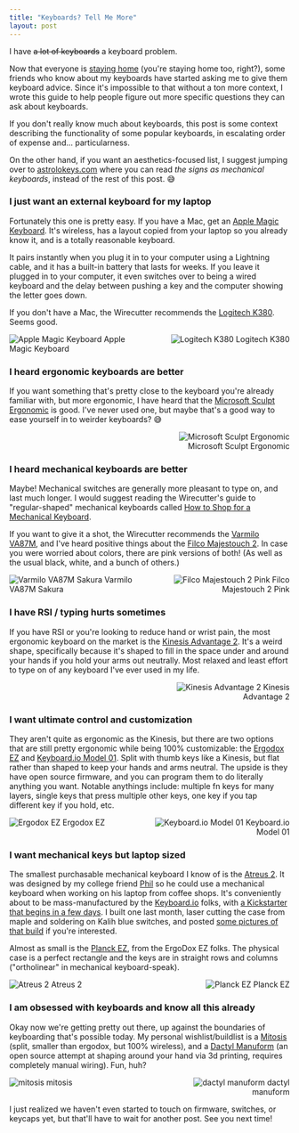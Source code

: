```yaml
---
title: "Keyboards? Tell Me More"
layout: post
---
```

I have <strike>a lot of keyboards</strike> a keyboard problem.

Now that everyone is [staying home](https://aphyr.com/posts/350-stay-home) (you're staying home too, right?), some friends who know about my keyboards have started asking me to give them keyboard advice. Since it's impossible to that without a ton more context, I wrote this guide to help people figure out more specific questions they can ask about keyboards. 

If you don't really know much about keyboards, this post is some context describing the functionality of some popular keyboards, in escalating order of expense and... particularness.

On the other hand, if you want an aesthetics-focused list, I suggest jumping over to [astrolokeys.com](http://astrolokeys.com) where you can read *the signs as mechanical keyboards*, instead of the rest of this post. 😅

### I just want an external keyboard for my laptop

Fortunately this one is pretty easy. If you have a Mac, get an [Apple Magic Keyboard](https://www.apple.com/shop/product/MLA22LL/A/magic-keyboard-us-english). It's wireless, has a layout copied from your laptop so you already know it, and is a totally reasonable keyboard.

 It pairs instantly when you plug it in to your computer using a Lightning cable, and it has a built-in battery that lasts for weeks. If you leave it plugged in to your computer, it even switches over to being a wired keyboard and the delay between pushing a key and the computer showing the letter goes down.

If you don't have a Mac, the Wirecutter recommends the [Logitech K380](https://www.amazon.com/dp/B0148NPH9I). Seems good.

<div style="width: 48%; float: left;">
  <img alt="Apple Magic Keyboard" src="{% postfile apple-magic-keyboard.jpg %}">
  Apple Magic Keyboard
</div>

<div style="width: 48%; float: right; text-align: right;">
  <img alt="Logitech K380" src="{% postfile logitech-k380.jpg %}">
  Logitech K380
</div>
<div style="clear: both"></div>

### I heard ergonomic keyboards are better

If you want something that's pretty close to the keyboard you're already familiar with, but more ergonomic, I have heard that the [Microsoft Sculpt Ergonomic](https://www.microsoft.com/accessories/en-us/products/keyboards/sculpt-ergonomic-desktop/l5v-00001)  is good. I've never used one, but maybe that's a good way to ease yourself in to weirder keyboards? 😅

<div style="width: 48%; float: right; text-align: right;">
  <img alt="Microsoft Sculpt Ergonomic" src="{% postfile microsoft-sculpt-ergonomic.jpg %}">
  Microsoft Sculpt Ergonomic
</div>
<div style="clear: both"></div>

### I heard mechanical keyboards are better

Maybe! Mechanical switches are generally more pleasant to type on, and last much longer. I would suggest reading the Wirecutter's guide to "regular-shaped" mechanical keyboards called [How to Shop for a Mechanical Keyboard](https://thewirecutter.com/blog/how-to-shop-for-a-mechanical-keyboard/).

If you want to give it a shot, the Wirecutter recommends the [Varmilo VA87M](https://mechanicalkeyboards.com/shop/index.php?l=product_list&c=324), and I've heard positive things about the [Filco Majestouch 2](https://mechanicalkeyboards.com/shop/index.php?l=product_list&c=341). In case you were worried about colors, there are pink versions of both! (As well as the usual black, white, and a bunch of others.)

<div style="width: 48%; float: left;">
  <img alt="Varmilo VA87M Sakura" src="{% postfile varmilo-va87m-sakura.jpg %}">
  Varmilo VA87M Sakura
</div>

<div style="width: 48%; float: right; text-align: right;">
  <img alt="Filco Majestouch 2 Pink" src="{% postfile filco-majestouch-2-pink.jpg %}">
  Filco Majestouch 2 Pink
</div>
<div style="clear: both"></div>

### I have RSI / typing hurts sometimes

If you have RSI or you're looking to reduce hand or wrist pain, the most ergonomic keyboard on the market is the [Kinesis Advantage 2](https://kinesis-ergo.com/shop/advantage2/). It's a weird shape, specifically because it's shaped to fill in the space under and around your hands if you hold your arms out neutrally. Most relaxed and least effort to type on of any keyboard I've ever used in my life.

<div style="width: 48%; float: right; text-align: right;">
  <img alt="Kinesis Advantage 2" src="{% postfile kinesis-advantage-2.jpg %}">
  Kinesis Advantage 2
</div>
<div style="clear: both"></div>

### I want ultimate control and customization

They aren't quite as ergonomic as the Kinesis, but there are two options that are still pretty ergonomic while being 100% customizable: the [Ergodox EZ](https://ergodox-ez.com/) and [Keyboard.io Model 01](http://keyboard.io/). Split with thumb keys like a Kinesis, but flat rather than shaped to keep your hands and arms neutral. The upside is they have open source firmware, and you can program them to do literally anything you want. Notable anythings include: multiple fn keys for many layers, single keys that press multiple other keys, one key if you tap different key if you hold, etc.

<div style="width: 48%; float: left;">
  <img alt="Ergodox EZ" src="{% postfile ergodox-ez.jpg %}">
  Ergodox EZ
</div>

<div style="width: 48%; float: right; text-align: right;">
  <img alt="Keyboard.io Model 01" src="{% postfile keyboardio-model01.jpg %}">
  Keyboard.io Model 01
</div>
<div style="clear: both"></div>

### I want mechanical keys but laptop sized

The smallest purchasable mechanical keyboard I know of is the [Atreus 2](https://atreus.technomancy.us). It was designed by my college friend [Phil](http://technomancy.us) so he could use a mechanical keyboard when working on his laptop from coffee shops. It's conveniently about to be mass-manufactured by the [Keyboard.io](http://keyboard.io/) folks, with [a Kickstarter that begins in a few days](https://www.kickstarter.com/projects/keyboardio/atreus). I built one last month, laser cutting the case from maple and soldering on Kalih blue switches, and posted [some pictures of that build](https://share.icloud.com/photos/0iejJ36BpmXUcYF0z8cWaBnug) if you're interested.

Almost as small is the [Planck EZ](https://ergodox-ez.com/pages/planck), from the ErgoDox EZ folks. The physical case is a perfect rectangle and the keys are in straight rows and columns ("ortholinear" in mechanical keyboard-speak).

<div style="width: 48%; float: left;">
  <img alt="Atreus 2" src="{% postfile atreus2.jpg %}">
  Atreus 2
</div>

<div style="width: 48%; float: right; text-align: right;">
  <img alt="Planck EZ" src="{% postfile planck-ez.png %}">
  Planck EZ
</div>
<div style="clear: both"></div>

### I am obsessed with keyboards and know all this already

Okay now we're getting pretty out there, up against the boundaries of keyboarding that's possible today. My personal wishlist/buildlist is a [Mitosis](https://www.reddit.com/r/MechanicalKeyboards/comments/66588f/wireless_split_qmk_mitosis/) (split, smaller than ergodox, but 100% wireless), and a [Dactyl Manuform](https://github.com/20lives/Dactyl-Manuform/blob/devel/README.md) (an open source attempt at shaping around your hand via 3d printing, requires completely manual wiring). Fun, huh?

<div style="width: 48%; float: left;">
  <img alt="mitosis" src="{% postfile mitosis.jpg %}">
  mitosis
</div>

<div style="width: 48%; float: right; text-align: right;">
  <img alt="dactyl manuform" src="{% postfile dactyl-manuform.jpg %}">
  dactyl manuform
</div>
<div style="clear: both"></div>

I just realized we haven't even started to touch on firmware, switches, or keycaps yet, but that'll have to wait for another post. See you next time!
